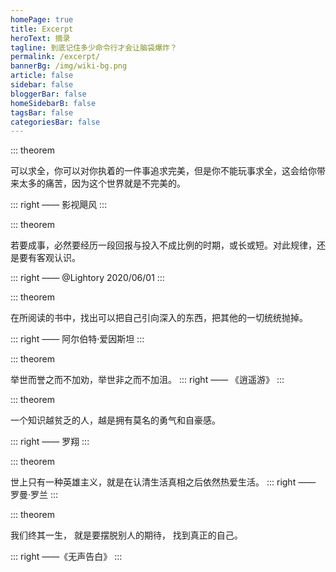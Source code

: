 ```yaml
---
homePage: true
title: Excerpt
heroText: 摘录
tagline: 到底记住多少命令行才会让脑袋爆炸？
permalink: /excerpt/
bannerBg: /img/wiki-bg.png
article: false
sidebar: false
bloggerBar: false
homeSidebarB: false
tagsBar: false
categoriesBar: false
---
```



::: theorem

可以求全，你可以对你执着的一件事追求完美，但是你不能玩事求全，这会给你带来太多的痛苦，因为这个世界就是不完美的。

::: right
—— 影视飓风
:::

::: theorem

若要成事，必然要经历一段回报与投入不成比例的时期，或长或短。对此规律，还是要有客观认识。

::: right
—— @Lightory 2020/06/01
:::


::: theorem

在所阅读的书中，找出可以把自己引向深入的东西，把其他的一切统统抛掉。

::: right
—— 阿尔伯特·爱因斯坦
:::

::: theorem

举世而誉之而不加劝，举世非之而不加沮。
::: right
—— 《逍遥游》
:::



::: theorem

一个知识越贫乏的人，越是拥有莫名的勇气和自豪感。

::: right
—— 罗翔
:::



::: theorem

世上只有一种英雄主义，就是在认清生活真相之后依然热爱生活。
::: right
—— 罗曼·罗兰
:::



::: theorem

我们终其一生，
就是要摆脱别人的期待，
找到真正的自己。

::: right
——《无声告白》
:::
